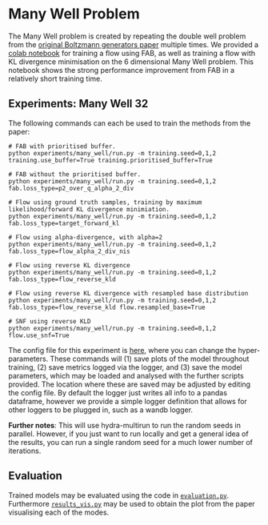 # Many Well Problem
The Many Well problem is created by repeating the double well problem from the 
[original Boltzmann generators paper](https://www.science.org/doi/10.1126/science.aaw1147) multiple times.
We provided a [colab notebook](fab_many_well.ipynb) for training a flow using FAB, as well as training a flow
with KL divergence minimisation on the 6 dimensional Many Well problem. This notebook shows
the strong performance improvement from FAB in a relatively short training time.

## Experiments: Many Well 32
The following commands can each be used to train the methods from the paper:
```
# FAB with prioritised buffer.
python experiments/many_well/run.py -m training.seed=0,1,2 training.use_buffer=True training.prioritised_buffer=True 

# FAB without the prioritised buffer.
python experiments/many_well/run.py -m training.seed=0,1,2 fab.loss_type=p2_over_q_alpha_2_div 

# Flow using ground truth samples, training by maximum likelihood/forward KL divergence minimiation.
python experiments/many_well/run.py -m training.seed=0,1,2 fab.loss_type=target_forward_kl

# Flow using alpha-divergence, with alpha=2
python experiments/many_well/run.py -m training.seed=0,1,2 fab.loss_type=flow_alpha_2_div_nis

# Flow using reverse KL divergence
python experiments/many_well/run.py -m training.seed=0,1,2 fab.loss_type=flow_reverse_kld

# Flow using reverse KL divergence with resampled base distribution
python experiments/many_well/run.py -m training.seed=0,1,2 fab.loss_type=flow_reverse_kld flow.resampled_base=True

# SNF using reverse KLD
python experiments/many_well/run.py -m training.seed=0,1,2 flow.use_snf=True
```
The config file for this experiment is [here](../config/many_well.yaml), where you can change the hyper-parameters.
These commands will (1) save plots of the model throughout training, (2) save metrics logged via 
the logger, and (3) save the model parameters, which may be loaded and analysed with the 
further scripts provided.
The location where these are saved may be adjusted by editing the config file.
By default the logger just writes all info to a pandas dataframe, however we 
provide a simple logger definition that allows for other loggers to be plugged in, 
such as a wandb logger.

**Further notes**: This will use hydra-multirun to run the random seeds in parallel. 
However, if you just want to run locally and get a general idea of the results, 
you can run a single random seed for a much lower number of iterations. 


## Evaluation
Trained models may be evaluated using the code in [`evaluation.py`](evaluation.py).
Furthermore [`results_vis.py`](results_vis.py) may be used to obtain the plot from the paper
visualising each of the modes. 